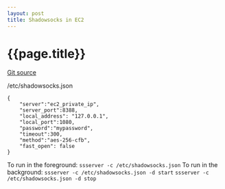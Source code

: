 ```yaml
---
layout: post
title: Shadowsocks in EC2
---
```



{{page.title}}
===============

[Git source](https://github.com/ziggear/shadowsocks)

/etc/shadowsocks.json
```
{
    "server":"ec2_private_ip",
    "server_port":8388,
    "local_address": "127.0.0.1",
    "local_port":1080,
    "password":"mypassword",
    "timeout":300,
    "method":"aes-256-cfb",
    "fast_open": false
}
```

To run in the foreground:
    `ssserver -c /etc/shadowsocks.json`
To run in the background:
    `ssserver -c /etc/shadowsocks.json -d start`
    `ssserver -c /etc/shadowsocks.json -d stop`